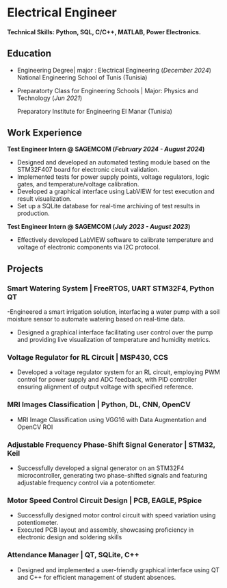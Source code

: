 # Electrical Engineer

#### Technical Skills: Python, SQL, C/C++, MATLAB, Power Electronics.

## Education								       		
- Engineering Degree| major : Electrical Engineering (_December 2024_)
  National Engineering School of Tunis (Tunisia) 			        		
- Preparatorty Class for Engineering Schools | Major: Physics and Technology (_Jun 2021_)
  
  Preparatory Institute for Engineering El Manar (Tunisia)

## Work Experience
**Test Engineer Intern @ SAGEMCOM (_February 2024 -  August 2024_)**
- Designed and developed an automated testing module based on the STM32F407 board for electronic circuit validation.
- Implemented tests for power supply points, voltage regulators, logic gates, and
temperature/voltage calibration.
- Developed a graphical interface using LabVIEW for test execution and result visualization.
-  Set up a SQLite database for real-time archiving of test results in production.

**Test Engineer Intern @ SAGEMCOM (_July 2023 - August 2023_)**
- Effectively developed LabVIEW software to calibrate temperature and voltage of electronic components via I2C protocol.

## Projects
### Smart Watering System | FreeRTOS, UART STM32F4, Python QT

-Engineered a smart irrigation solution, interfacing a water pump with a soil moisture sensor to
automate watering based on real-time data.
- Designed a graphical interface facilitating user control over the pump and providing live visualization of temperature and humidity metrics.


### Voltage Regulator for RL Circuit | MSP430, CCS

- Developed a voltage regulator system for an RL circuit, employing PWM control for power supply and ADC feedback, with PID controller ensuring alignment of output voltage with specified reference.

### MRI Images Classification | Python, DL, CNN, OpenCV

- MRI Image Classification using VGG16 with Data Augmentation and OpenCV ROI


### Adjustable Frequency Phase-Shift Signal Generator | STM32, Keil

- Successfully developed a signal generator on an STM32F4 microcontroller, generating two phase-shifted signals and featuring adjustable frequency control via a potentiometer.


### Motor Speed Control Circuit Design | PCB, EAGLE, PSpice

- Successfully designed motor control circuit with speed variation using potentiometer.
- Executed PCB layout and assembly, showcasing proficiency in electronic design and soldering skills

### Attendance Manager | QT, SQLite, C++

- Designed and implemented a user-friendly graphical interface using QT and C++ for efficient management of student absences.

